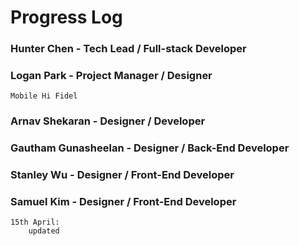 
# Progress Log

### Hunter Chen - Tech Lead / Full-stack Developer

### Logan Park - Project Manager / Designer
    Mobile Hi Fidel

### Arnav Shekaran - Designer / Developer

### Gautham Gunasheelan - Designer / Back-End Developer

### Stanley Wu - Designer / Front-End Developer

### Samuel Kim - Designer / Front-End Developer
    15th April:
        updated
